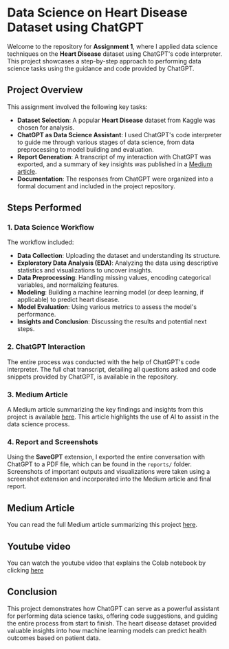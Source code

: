 # Data Science on Heart Disease Dataset using ChatGPT

Welcome to the repository for **Assignment 1**, where I applied data science techniques on the **Heart Disease** dataset using ChatGPT's code interpreter. This project showcases a step-by-step approach to performing data science tasks using the guidance and code provided by ChatGPT.

## Project Overview

This assignment involved the following key tasks:
- **Dataset Selection**: A popular **Heart Disease** dataset from Kaggle was chosen for analysis.
- **ChatGPT as Data Science Assistant**: I used ChatGPT's code interpreter to guide me through various stages of data science, from data preprocessing to model building and evaluation.
- **Report Generation**: A transcript of my interaction with ChatGPT was exported, and a summary of key insights was published in a [Medium article](https://medium.com/@praful.john2409/predicting-heart-disease-a-data-science-journey-using-crisp-dm-0996d0c96fec).
- **Documentation**: The responses from ChatGPT were organized into a formal document and included in the project repository.

## Steps Performed

### 1. Data Science Workflow
The workflow included:
- **Data Collection**: Uploading the dataset and understanding its structure.
- **Exploratory Data Analysis (EDA)**: Analyzing the data using descriptive statistics and visualizations to uncover insights.
- **Data Preprocessing**: Handling missing values, encoding categorical variables, and normalizing features.
- **Modeling**: Building a machine learning model (or deep learning, if applicable) to predict heart disease.
- **Model Evaluation**: Using various metrics to assess the model's performance.
- **Insights and Conclusion**: Discussing the results and potential next steps.

### 2. ChatGPT Interaction
The entire process was conducted with the help of ChatGPT's code interpreter. The full chat transcript, detailing all questions asked and code snippets provided by ChatGPT, is available in the repository.

### 3. Medium Article
A Medium article summarizing the key findings and insights from this project is available [here](https://medium.com/@praful.john2409/predicting-heart-disease-a-data-science-journey-using-crisp-dm-0996d0c96fec). This article highlights the use of AI to assist in the data science process.

### 4. Report and Screenshots
Using the **SaveGPT** extension, I exported the entire conversation with ChatGPT to a PDF file, which can be found in the `reports/` folder. Screenshots of important outputs and visualizations were taken using a screenshot extension and incorporated into the Medium article and final report.

## Medium Article

You can read the full Medium article summarizing this project [here](https://medium.com/@praful.john2409/predicting-heart-disease-a-data-science-journey-using-crisp-dm-0996d0c96fec).

## Youtube video

You can watch the youtube video that explains the Colab notebook by clicking [here](https://youtu.be/6GGra1XTrw4)


## Conclusion

This project demonstrates how ChatGPT can serve as a powerful assistant for performing data science tasks, offering code suggestions, and guiding the entire process from start to finish. The heart disease dataset provided valuable insights into how machine learning models can predict health outcomes based on patient data.
